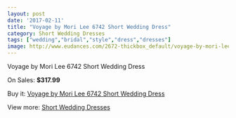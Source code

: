 ```yaml
---
layout: post
date: '2017-02-11'
title: "Voyage by Mori Lee 6742 Short Wedding Dress"
category: Short Wedding Dresses
tags: ["wedding","bridal","style","dress","dresses"]
image: http://www.eudances.com/2672-thickbox_default/voyage-by-mori-lee-6742-short-wedding-dress.jpg
---
```

Voyage by Mori Lee 6742 Short Wedding Dress

On Sales: **$317.99**
<a href="https://www.eudances.com/en/short-wedding-dresses/897-voyage-by-mori-lee-6742-short-wedding-dress.html"><amp-img layout="responsive" width="600" height="600" src="//www.eudances.com/2672-thickbox_default/voyage-by-mori-lee-6742-short-wedding-dress.jpg" alt="Voyage by Mori Lee 6742 Short Wedding Dress 0" /></a>
<a href="https://www.eudances.com/en/short-wedding-dresses/897-voyage-by-mori-lee-6742-short-wedding-dress.html"><amp-img layout="responsive" width="600" height="600" src="//www.eudances.com/2674-thickbox_default/voyage-by-mori-lee-6742-short-wedding-dress.jpg" alt="Voyage by Mori Lee 6742 Short Wedding Dress 1" /></a>
<a href="https://www.eudances.com/en/short-wedding-dresses/897-voyage-by-mori-lee-6742-short-wedding-dress.html"><amp-img layout="responsive" width="600" height="600" src="//www.eudances.com/2673-thickbox_default/voyage-by-mori-lee-6742-short-wedding-dress.jpg" alt="Voyage by Mori Lee 6742 Short Wedding Dress 2" /></a>

Buy it: [Voyage by Mori Lee 6742 Short Wedding Dress](https://www.eudances.com/en/short-wedding-dresses/897-voyage-by-mori-lee-6742-short-wedding-dress.html "Voyage by Mori Lee 6742 Short Wedding Dress")

View more: [Short Wedding Dresses](https://www.eudances.com/en/11-short-wedding-dresses "Short Wedding Dresses")